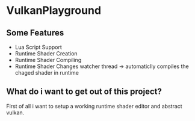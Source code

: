 # VulkanPlayground
## Some Features
- Lua Script Support
- Runtime Shader Creation
- Runtime Shader Compiling
- Runtime Shader Changes watcher thread -> automaticlly compiles the chaged shader in runtime

## What do i want to get out of this project?
First of all i want to setup a working runtime shader editor and abstract vulkan.
